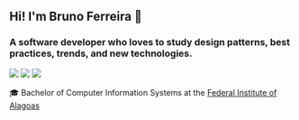 ## Hi! I'm Bruno Ferreira :wave:

### A software developer who loves to study design patterns, best practices, trends, and new technologies.

[![](https://img.shields.io/badge/-LinkedIn-373e47?style=flat-square&logo=Linkedin&logoColor=white&link=https://www.linkedin.com/in/erisbruno/?locale=en_US)](https://www.linkedin.com/in/erisbruno/?locale=en_US)
[![](https://img.shields.io/badge/-Gmail-373e47?style=flat-square&logo=gmail&logoColor=white&link=mailto:brunoeriss@gmail.com)](mailto:brunoeriss@gmail.com)
[![](https://img.shields.io/badge/-Twitter-373e47?style=flat-square&logo=twitter&logoColor=white&link=https://twitter.com/erisbruno)](https://twitter.com/erisbruno)

:mortar_board: Bachelor of Computer Information Systems at the [Federal Institute of Alagoas](https://www2.ifal.edu.br/en)
